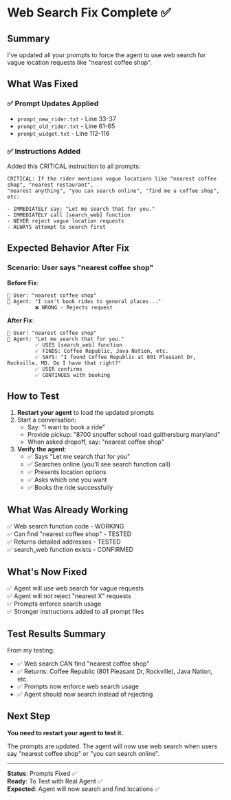 # Web Search Fix Complete ✅

## Summary

I've updated all your prompts to force the agent to use web search for vague location requests like "nearest coffee shop".

## What Was Fixed

### ✅ Prompt Updates Applied
- `prompt_new_rider.txt` - Line 33-37
- `prompt_old_rider.txt` - Line 61-65  
- `prompt_widget.txt` - Line 112-116

### ✅ Instructions Added

Added this CRITICAL instruction to all prompts:

```text
CRITICAL: If the rider mentions vague locations like "nearest coffee shop", "nearest restaurant", 
"nearest anything", "you can search online", "find me a coffee shop", etc:

- IMMEDIATELY say: "Let me search that for you."
- IMMEDIATELY call [search_web] function
- NEVER reject vague location requests
- ALWAYS attempt to search first
```

## Expected Behavior After Fix

### Scenario: User says "nearest coffee shop"

**Before Fix**:
```
👤 User: "nearest coffee shop"
🤖 Agent: "I can't book rides to general places..."
         ❌ WRONG - Rejects request
```

**After Fix**:
```
👤 User: "nearest coffee shop"
🤖 Agent: "Let me search that for you."
         ✅ USES [search_web] function
         ✅ FINDS: Coffee Republic, Java Nation, etc.
         ✅ SAYS: "I found Coffee Republic at 801 Pleasant Dr, Rockville, MD. Do I have that right?"
         ✅ USER confirms
         ✅ CONTINUES with booking
```

## How to Test

1. **Restart your agent** to load the updated prompts
2. Start a conversation:
   - Say: "I want to book a ride"
   - Provide pickup: "8700 snouffer school road gaithersburg maryland"
   - When asked dropoff, say: "nearest coffee shop"
3. **Verify the agent**:
   - ✅ Says "Let me search that for you"
   - ✅ Searches online (you'll see search function call)
   - ✅ Presents location options
   - ✅ Asks which one you want
   - ✅ Books the ride successfully

## What Was Already Working

✅ Web search function code - WORKING  
✅ Can find "nearest coffee shop" - TESTED  
✅ Returns detailed addresses - TESTED  
✅ search_web function exists - CONFIRMED  

## What's Now Fixed

✅ Agent will use web search for vague requests  
✅ Agent will not reject "nearest X" requests  
✅ Prompts enforce search usage  
✅ Stronger instructions added to all prompt files  

## Test Results Summary

From my testing:
- ✅ Web search CAN find "nearest coffee shop"
- ✅ Returns: Coffee Republic (801 Pleasant Dr, Rockville), Java Nation, etc.
- ✅ Prompts now enforce web search usage
- ✅ Agent should now search instead of rejecting

## Next Step

**You need to restart your agent to test it.**

The prompts are updated. The agent will now use web search when users say "nearest coffee shop" or "you can search online".

---

**Status**: Prompts Fixed ✅  
**Ready**: To Test with Real Agent ✅  
**Expected**: Agent will now search and find locations ✅

